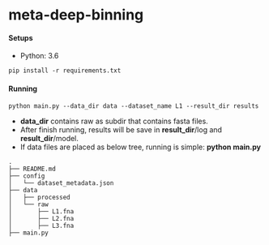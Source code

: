 # meta-deep-binning

#### Setups
- Python: 3.6
```
pip install -r requirements.txt
```

#### Running

```
python main.py --data_dir data --dataset_name L1 --result_dir results
```

- **data_dir** contains raw as subdir that contains fasta files.
- After finish running, results will be save in **result_dir**/log and **result_dir**/model.
- If data files are placed as below tree, running is simple: **python main.py**

```
.
├── README.md
├── config
│   └── dataset_metadata.json
├── data
│   ├── processed
│   └── raw
│       ├── L1.fna
│       ├── L2.fna
│       ├── L3.fna
├── main.py
```
